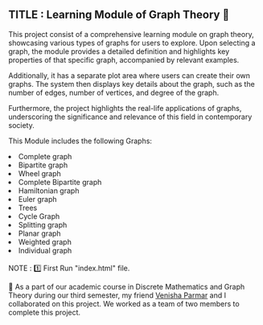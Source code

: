 ## TITLE : Learning Module of Graph Theory 📃

<p>This project consist of a comprehensive learning module on graph theory, showcasing various types of graphs for users to explore. Upon selecting a graph, the module provides a detailed definition and highlights key properties of that specific graph, accompanied by relevant examples.
</p><p>Additionally, it has a separate plot area where users can create their own graphs. The system then displays key details about the graph, such as the number of edges, number of vertices, and degree of the graph.
 </p><p>Furthermore, the project highlights the real-life applications of graphs, underscoring the significance and relevance of this field in contemporary society.</p>
 
This Module includes the following Graphs:
<li>Complete graph	
  <li>Bipartite graph	<li>Wheel graph
<li>Complete Bipartite graph	<li>Hamiltonian graph	<li>Euler graph
<li>Trees	<li>Cycle Graph	<li>Splitting graph
<li>Planar graph	<li>Weighted graph	<li>Individual graph
  <br>
  <br>
NOTE : 1️⃣ First Run "index.html" file.

🔷 As a part of our academic course in Discrete Mathematics and Graph Theory during our third semester, my friend <a href= "https://github.com/venishaparmar">Venisha Parmar</a> and I collaborated on this project. We worked as a team of two members to complete this project.
